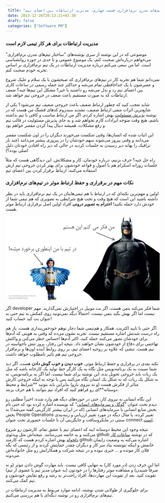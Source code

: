 ```yaml
---
 title: "ساختار تیم‌های مدرن نرم‌افزاری قسمت چهارم: مدیریت ارتباطات بین اعضای تیم" 
 date: 2013-12-26T20:13:21+03:30
 draft: false 
 categories: ["Software PM"]
---
```




### مدیریت ارتباطات برای هر کار تیمی لازم است



موضوعی که در این نوشته از سری نوشته‌های "ساختار تیم‌های مدرن نرم‌افزاری" می‌خواهم درباره‌اش صحبت کنم، یک موضوع عمومی و تا حدی در حوزه روانشناسی است. اما من سعی می‌کنم درباره مدیریت ارتباطات در یک تیم نرم‌افزاری بر اساس تجربه خودم صحبت کنم.



نمی‌دانم شما هم تجربه کار در تیم‌های نرم‌افزاری که صبحشون با یک سلام و علیک شروع و عصرشون با یک خداحافظی تمام می‌شه و حداکثر چند جمله رسمی در ساعات کاری بین اعضای تیم رد و بدل می‌شه رو داشتید یا خیر؟ مشکل این تیم‌ها چیه؟ ضعف ارتباطات که به صورت مستقیم باعث ضعف در خروجی تیم خواهد شد.



شاید تعجب کنید که چطور ارتباط ضعیف باعث خروجی ضعیف تیم می‌شود؟ یکی از شایع‌ترین اثرات منفی ارتباط ضعیف،‌ تشدید سندروم کدهای قشنگ من هست که در نوشته [پذیرش مسئولیت](/post/5-مهارت-های-کار-تیمی-نرم-افزار-قسمت-اول--پذیرش-مسئولیت/) بهش اشاره کردم. اگر من ارتباط مناسب و کافی با تیم نداشته باشم، هیچ وقت متوجه ایرادات کارم نخواهم شد و به جای پذیرش مسئولیت در قالب تیم و رفع مشکلات، همیشه دنبال پیدا کردن مقصر خواهم بود.



این اثبات شده که انسان‌ها، وقتی شکست می‌خورند دیگران را در اون شکست مقصر می‌دانند و وقتی پیروز می‌شوند سهم خودشان را در پیروزی بیشتر می‌دانند (چند بار ترافیک را بهانه دیر رسیدن به جلسات کردید در حالی که دیر راه افتادن خودتان دلیل اصلی بوده؟)



راه حل چیه؟ حرف بزنیم، درباره خودمان، کار و مشکلاتش. این دیدگاهی هست که مثلاً جلسات روزانه اسکرام هم با اصول و قواعد خودشون برای بهتر کردن خروجی تیم ازش استفاده می‌کنند: ارتباط برقرار کردن بین اعضای تیم



### نکات مهم در برقراری و حفظ ارتباط موثر در تیم‌های نرم‌افزاری



اولین و مهم‌ترین نکته‌ای که در ارتباط با هم تیمی‌هایتان در یک تیم نرم‌افزاری باید در نظر داشته باشید این است که هیچ وقت و تحت هیچ شرایطی به تصویری که هم تیمی شما از خودش دارد حمله نکنید! **احترام به تصویر درونی** افراد اولین اصل برقراری ارتباط موثر هست.



![](/oldimg/waiwotam.jpg)



اگر developer شما فکر می‌کنه بتمن هست، اگر بت موبیل در اختیارش نمی‌گذارید، مهم نیست اما اگر بهش بگید بتمن نیست، احتمالاً دیگه نمی‌تونید روی کمکش به تیم حتی به عنوان بت کید حساب کنید!



اگر حتی با تایید اکثریت، همکار و هم‌تیمی شما دچار توهم خودخفن‌پنداری هست، باز هم راه درست شدنش اشاره مستقیم نیست. تجربه نشون می‌ده که وقتی به هویتی که آدم‌ها برای خودشان تصور می‌کنند حمله کنید، اکثر آدم‌ها احساس خطر می‌کنن و واکنش تهاجمی برای دفاع از خودشون نشان خواهند داد. نتیجه این رفتار، بروز تنش ناخواسته در تیم هست. تنشی که علاوه بر روحیه اعضای تیم، بر روی روابط آینده اون‌ها و نرم‌افزار خروجی تیم هم تاثیر نامطلوب خواهد داشت.



نکته بعدی در برقراری و حفظ ارتباط موثر، **خوب دیدن و خوب گوش دادن** هست. اگر دید شما نسبت به یک برنامه‌نویس مثل نگاه به یک کارگر خط تولید یک کارخانه باشه که مثل یک ربات باید خروجی تحویل بده، این نوشته برای شما نیست. اما اگر به برنامه‌نویس، نه به شکل یک ربات که به شکل یک انسان نگاه می‌کنید پس با توجه به اینکه خروجی کارش متاثر از فکرش هست (و نه نیروی بازو) بنابراین باید بتونید **شرایط و محیط دوستانه‌**ای رو فراهم کنید که افراد تیم بتوانند با هم حرف بزنند.



این نگاه انسانی به نیروی کار، حتی در حوزه‌های دیگه هم وارد شده: اخیراً مطلبی رو دیدم تحت عنوان  "[گوگل و سرمایه‌های انسانی](http://www.uveco.ir/hrblog/%DA%AF%D9%88%DA%AF%D9%84-%D9%88-%D8%B3%D8%B1%D9%85%D8%A7%DB%8C%D9%87-%D9%87%D8%A7%DB%8C-%D8%A7%D9%86%D8%B3%D8%A7%D9%86%DB%8C/)" که نویسنده اشاره کرده بود که حتی نام بخش منابع انسانی یا سرمایه‌های انسانی (که در ایران بیشتر کارگزینی گفته می‌شه!) به بخش People Operations تغییر کرده، یا مثال دیگه در مورد تغییر ارزیابی‌ و رتبه‌بندی سنتی در مایکروسافت و جایگزینی آن با جلسات حضوری تحت عنوان connect‌ [است](http://blog.scrum.ir/2013/11/microsoft-gets-rid-of-stack-ranking-review-system/).



نتیجه وجود این محیط دوستانه اینه که اعضای تیم با عشق تمام، کارشون رو شروع می‌کنند و به خاتمه می‌رسانند. نتیجه‌اش مثل ویدئوی github که در نوشته [ساعات کار دلخواه](/post/60-ساختار-تیم-های-مدرن-نرم-افزاری-قسمت-سوم--ساعات-کار-دلخواه/) بهش اشاره کردم هست که کارمند github اشاره می‌کنه به وضعیت زایمان خانمش و اینکه نتونسته بیاد سر کار و دیگران چقدر حمایتش کردند و از رئیسی که بگه فلان کار مونده و ... خبری نبوده و در نتیجه شرکت و همکارانش رو مثل خانواده‌اش می‌دونه.



اما این حرف زدن (در مورد کار) به تنهایی کافی نیست. باید مهارت گوش دادن موثر (و نه صرفاً شنیدن) و مشاهده موثر رفتارها را در خودتون (به عنوان مدیر تیم یا عضوی از تیم) تقویت کنید. بعد از تقویت این مهارت‌ها، افراد راحت‌تر به رشد و رفع نقایص خودشون و تیم کمک می‌کنند.



برای جلوگیری از طولانی شدن نوشته،‌ ادامه موارد مربوط به مدیریت ارتباطات در تیم‌های نرم‌افزاری رو در نوشته دیگه‌ای با هم بررسی می‌کنیم.

